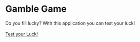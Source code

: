 # Gamble Game
Do you fill lucky?
With  this application you can test your luck!
<br></br>
<a href="https://github.com/FarcasRares/Gamble_game/blob/main/images/game_interface.png">
Test your Luck!
